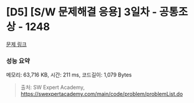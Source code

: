 # [D5] [S/W 문제해결 응용] 3일차 - 공통조상 - 1248 

[문제 링크](https://swexpertacademy.com/main/code/problem/problemDetail.do?contestProbId=AV15PTkqAPYCFAYD) 

### 성능 요약

메모리: 63,716 KB, 시간: 211 ms, 코드길이: 1,079 Bytes



> 출처: SW Expert Academy, https://swexpertacademy.com/main/code/problem/problemList.do